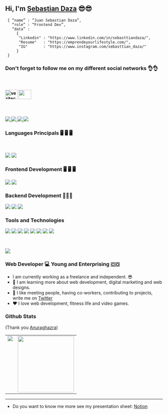 ## Hi, I'm [Sebastian Daza][website] 😎😎

~~~
 { “name” : “Juan Sebastian Daza”,
   “role” : “Frontend Dev”,
   “data” : 
     { 
      "Linkedin" : "https://www.linkedin.com/in/sebasttiandaza/", 
      "Resume"   : "https://emprendeyourlifestyle.com/",
      "IG"       : "https://www.instagram.com/sebasttian_daza/"
     }
 }
~~~

### Don't forget to follow me on my different social networks 👌👌

 <br>
 <h4>
    <p><a href="https://www.instagram.com/emprendeyourlifestyle/" target="blank"><img align="center" src="https://raw.githubusercontent.com/rahuldkjain/github-profile-readme-generator/master/src/images/icons/Social/instagram.svg" alt="veritechie" height="30" width="40" /></a>
    <a href="https://co.pinterest.com/SebasttianDaza/_created/" target="blank"><img align="center" src="https://raw.githubusercontent.com/rahuldkjain/github-profile-readme-generator/master/src/images/icons/Social/pinterest.svg" height="30" width="40" /></a>
    </p>
 </h4>

 <br>
 <h4>
  <p>
    <a href="https://www.tiktok.com/@emprendeyourlifestyle?">
    <img src="https://img.shields.io/badge/TikTok-000000?style=for-the-badge&logo=tiktok&logoColor=white">
    </a>
    <a href="https://www.linkedin.com/in/sebasttiandaza/">
    <img src="https://img.shields.io/badge/LinkedIn-0077B5?style=for-the-badge&logo=linkedin&logoColor=white">
    </a>
    <a href="https://twitter.com/SebasttianDaza">
    <img src="https://img.shields.io/badge/Twitter-1DA1F2?style=for-the-badge&logo=twitter&logoColor=white">
    </a>
    <a href="https://dev.to/sebasttiandaza">
    <img src="https://img.shields.io/badge/dev.to-0A0A0A?style=for-the-badge&logo=dev.to&logoColor=white">
  </a>
  </p>
 </h4>


### __Languages Principals__ 🖥️ 🖥️ 🖥️
<br>
<p>
  <img src="https://img.shields.io/badge/JavaScript-F7DF1E?style=for-the-badge&logo=javascript&logoColor=black">
  <img src="https://img.shields.io/badge/TypeScript-007ACC?style=for-the-badge&logo=typescript&logoColor=white">
</p>

### __Frontend Development__ 🖥️ 🖥️ 🖥️
 <p>
  <img src="https://img.shields.io/badge/HTML5-E34F26?style=for-the-badge&logo=html5&logoColor=white">
  <img src="https://img.shields.io/badge/CSS3-1572B6?style=for-the-badge&logo=css3&logoColor=white">
 </p>

### __Backend Development__ 🏴🏴🏴
  <p>
    <img src="https://img.shields.io/badge/NodeJS-19D3D3?style=for-the-badge&logo=nodejs&logoColor=white">
    <img src="https://img.shields.io/badge/MongoDB-white?style=for-the-badge&logo=mongodb&logoColor=4EA94B">
    <img src="https://img.shields.io/badge/MySQL-005C84?style=for-the-badge&logo=mysql&logoColor=white">
    
  </p>

### __Tools and Technologies__

  <p>
    <img src="https://img.shields.io/badge/Git-E34F26?style=for-the-badge&logo=git&logoColor=white">
    <img src="https://img.shields.io/badge/GitHub-E34F26?style=for-the-badge&logo=github&logoColor=white">
    <img src="https://img.shields.io/badge/Linux-FCC624?style=for-the-badge&logo=linux&logoColor=black">
    <img src="https://img.shields.io/badge/Figma-F24E1E?style=for-the-badge&logo=figma&logoColor=white">
    <img src="https://img.shields.io/badge/Notion-000000?style=for-the-badge&logo=notion&logoColor=white">
    <img src="https://img.shields.io/badge/Heroku-430098?style=for-the-badge&logo=heroku&logoColor=white">
    <img src="https://img.shields.io/badge/Docker-430098?style=for-the-badge&logo=docker&logoColor=white">
    <img src="https://img.shields.io/badge/VSCode-005C84?style=for-the-badge&logo=visualstudiocode&logoColor=white">

  </p>
 

<br>

[<img src="https://media.giphy.com/media/87hciB4w9Di5zFMJcj/giphy.gif">][website]

### Web Developer 💻 Young and  Enterprising 🇨🇴

- I am currently working as a freelance and independent. 😎
- 👊 I am learning more about web development, digital marketing and web designs.
- 👀 I like meeting people, having co-workers, contributing to projects, write me on [Twitter](https://twitter.com/SebasttianDaza)
- ❤ I love web development, fitness life and video games.

### Github Stats
(Thank you <a target="_blank" href="https://github.com/anuraghazra/github-readme-stats">Anuraghazra</a>)

<table>
  <tr>
    <td valign="top"><img src="https://github-readme-stats.vercel.app/api/top-langs/?username=sebasttiandaza&theme=radical&card_width=450em)](https://github.com/sebasttiandaza/sebasttiandaza/github-readme-stats"/></td>
    <td valign="top"><img height="180em" src="https://github-readme-stats.vercel.app/api?username=sebasttiandaza&show_icons=true&hide_border=true&&count_private=true&include_all_commits=true&theme=radical&hide_stars=false" /></td>
  </tr>
</table>



---

- Do you want to know me more see my presentation sheet: [Notion](https://sebasttian.notion.site/Sebasti-n-Daza-156eebed43bb450692a9ab598fb11a55)

<!-- Links -->
[website]: https://emprendeyourlifestyle.com/
